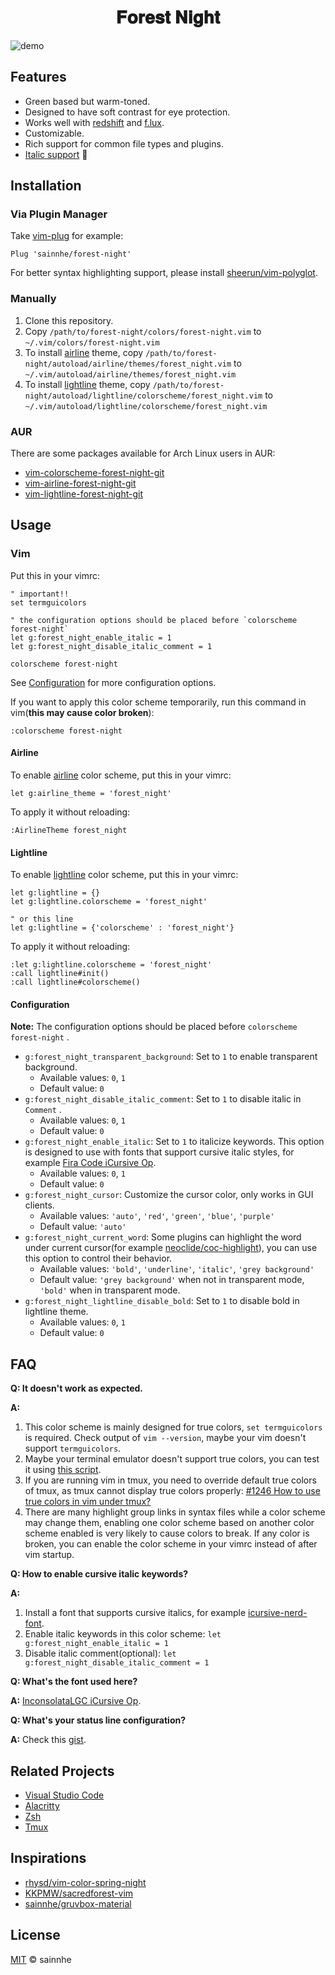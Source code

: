<h1 align="center">
𝐅𝐨𝐫𝐞𝐬𝐭 𝐍𝐢𝐠𝐡𝐭
</h1>

![demo](https://user-images.githubusercontent.com/37491630/74209833-5217b900-4c81-11ea-86e2-3727fdfc3233.png)

## Features

- Green based but warm-toned.
- Designed to have soft contrast for eye protection.
- Works well with [redshift](https://github.com/jonls/redshift) and [f.lux](https://justgetflux.com).
- Customizable.
- Rich support for common file types and plugins.
- [Italic support](https://github.com/sainnhe/icursive-nerd-font) 🎉

## Installation

### Via Plugin Manager

Take [vim-plug](https://github.com/junegunn/vim-plug) for example:

```vim
Plug 'sainnhe/forest-night'
```

For better syntax highlighting support, please install [sheerun/vim-polyglot](https://github.com/sheerun/vim-polyglot).

### Manually

1. Clone this repository.
2. Copy `/path/to/forest-night/colors/forest-night.vim` to `~/.vim/colors/forest-night.vim`
3. To install [airline](https://github.com/vim-airline/vim-airline) theme, copy `/path/to/forest-night/autoload/airline/themes/forest_night.vim` to `~/.vim/autoload/airline/themes/forest_night.vim`
4. To install [lightline](https://github.com/itchyny/lightline.vim) theme, copy `/path/to/forest-night/autoload/lightline/colorscheme/forest_night.vim` to `~/.vim/autoload/lightline/colorscheme/forest_night.vim`

### AUR

There are some packages available for Arch Linux users in AUR:

- [vim-colorscheme-forest-night-git](https://aur.archlinux.org/packages/vim-colorscheme-forest-night-git/)
- [vim-airline-forest-night-git](https://aur.archlinux.org/packages/vim-airline-forest-night-git/)
- [vim-lightline-forest-night-git](https://aur.archlinux.org/packages/vim-lightline-forest-night-git/)

## Usage

### Vim

Put this in your vimrc:

```vim
" important!!
set termguicolors

" the configuration options should be placed before `colorscheme forest-night`
let g:forest_night_enable_italic = 1
let g:forest_night_disable_italic_comment = 1

colorscheme forest-night
```

See [Configuration](https://github.com/sainnhe/forest-night#configuration) for more configuration options.

If you want to apply this color scheme temporarily, run this command in vim(**this may cause color broken**):

```vim
:colorscheme forest-night
```

#### Airline

To enable [airline](https://github.com/vim-airline/vim-airline) color scheme, put this in your vimrc:

```vim
let g:airline_theme = 'forest_night'
```

To apply it without reloading:

```
:AirlineTheme forest_night
```

#### Lightline

To enable [lightline](https://github.com/itchyny/lightline.vim) color scheme, put this in your vimrc:

```vim
let g:lightline = {}
let g:lightline.colorscheme = 'forest_night'

" or this line
let g:lightline = {'colorscheme' : 'forest_night'}
```

To apply it without reloading:

```vim
:let g:lightline.colorscheme = 'forest_night'
:call lightline#init()
:call lightline#colorscheme()
```

#### Configuration

**Note:** The configuration options should be placed before `colorscheme forest-night` .

- `g:forest_night_transparent_background`: Set to `1` to enable transparent background.
  - Available values: `0`, `1`
  - Default value: `0`
- `g:forest_night_disable_italic_comment`: Set to `1` to disable italic in `Comment` .
  - Available values: `0`, `1`
  - Default value: `0`
- `g:forest_night_enable_italic`: Set to `1` to italicize keywords. This option is designed to use with fonts that support cursive italic styles, for example [Fira Code iCursive Op](https://github.com/sainnhe/icursive-nerd-font).
  - Available values: `0`, `1`
  - Default value: `0`
- `g:forest_night_cursor`: Customize the cursor color, only works in GUI clients.
  - Available values: `'auto'`, `'red'`, `'green'`, `'blue'`, `'purple'`
  - Default value: `'auto'`
- `g:forest_night_current_word`: Some plugins can highlight the word under current cursor(for example [neoclide/coc-highlight](https://github.com/neoclide/coc-highlight)), you can use this option to control their behavior.
  - Available values: `'bold'`, `'underline'`, `'italic'`, `'grey background'`
  - Default value: `'grey background'` when not in transparent mode, `'bold'` when in transparent mode.
- `g:forest_night_lightline_disable_bold`: Set to `1` to disable bold in lightline theme.
  - Available values: `0`, `1`
  - Default value: `0`

## FAQ

**Q: It doesn't work as expected.**

**A:**

1. This color scheme is mainly designed for true colors, `set termguicolors` is required. Check output of `vim --version`, maybe your vim doesn't support `termguicolors`.
2. Maybe your terminal emulator doesn't support true colors, you can test it using [this script](https://unix.stackexchange.com/questions/404414/print-true-color-24-bit-test-pattern).
3. If you are running vim in tmux, you need to override default true colors of tmux, as tmux cannot display true colors properly: [#1246 How to use true colors in vim under tmux?](https://github.com/tmux/tmux/issues/1246)
4. There are many highlight group links in syntax files while a color scheme may change them, enabling one color scheme based on another color scheme enabled is very likely to cause colors to break. If any color is broken, you can enable the color scheme in your vimrc instead of after vim startup.

**Q: How to enable cursive italic keywords?**

**A:**

1. Install a font that supports cursive italics, for example [icursive-nerd-font](https://github.com/sainnhe/icursive-nerd-font).
2. Enable italic keywords in this color scheme: `let g:forest_night_enable_italic = 1`
3. Disable italic comment(optional): `let g:forest_night_disable_italic_comment = 1`

**Q: What's the font used here?**

**A:** [InconsolataLGC iCursive Op](https://github.com/sainnhe/icursive-nerd-font).

**Q: What's your status line configuration?**

**A:** Check this [gist](https://gist.github.com/sainnhe/b8240bc047313fd6185bb8052df5a8fb).

## Related Projects

- [Visual Studio Code](https://github.com/sainnhe/forest-night-vscode)
- [Alacritty](./alacritty/README.md)
- [Zsh](./zsh/README.md)
- [Tmux](https://gist.github.com/sainnhe/b8240bc047313fd6185bb8052df5a8fb)

## Inspirations

- [rhysd/vim-color-spring-night](https://github.com/rhysd/vim-color-spring-night)
- [KKPMW/sacredforest-vim](https://github.com/KKPMW/sacredforest-vim)
- [sainnhe/gruvbox-material](https://github.com/sainnhe/gruvbox-material)

## License

[MIT](./LICENSE) © sainnhe
